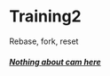 # Training2
Rebase, fork, reset


##### [Nothing about cam here](https://www.youtube.com/watch?v=12rT3uotaqk)